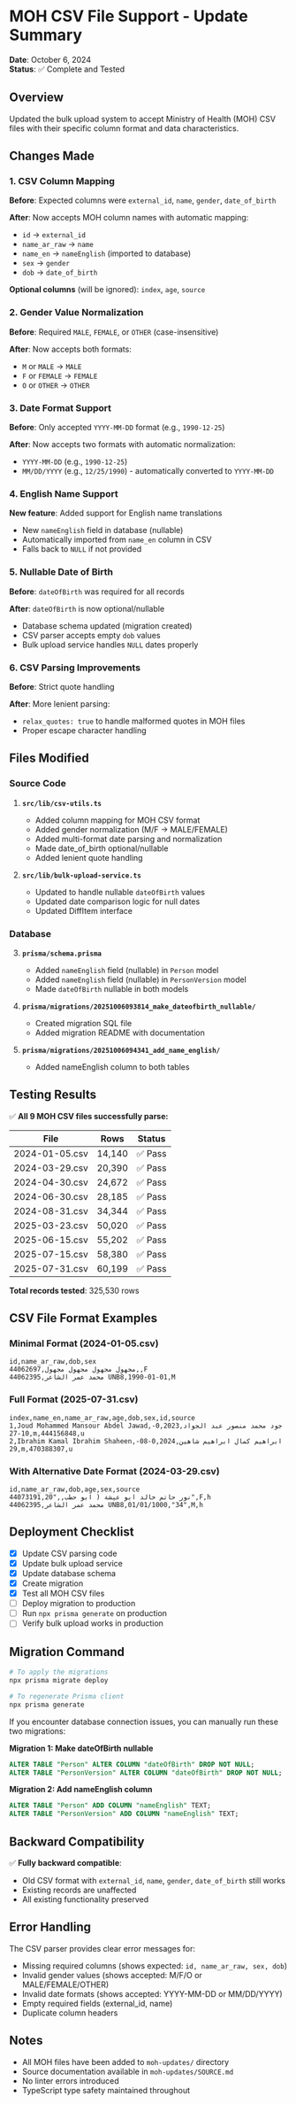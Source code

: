 # MOH CSV File Support - Update Summary

**Date**: October 6, 2024  
**Status**: ✅ Complete and Tested

## Overview

Updated the bulk upload system to accept Ministry of Health (MOH) CSV files with their specific column format and data characteristics.

## Changes Made

### 1. CSV Column Mapping

**Before**: Expected columns were `external_id`, `name`, `gender`, `date_of_birth`

**After**: Now accepts MOH column names with automatic mapping:
- `id` → `external_id`
- `name_ar_raw` → `name`
- `name_en` → `nameEnglish` (imported to database)
- `sex` → `gender`
- `dob` → `date_of_birth`

**Optional columns** (will be ignored): `index`, `age`, `source`

### 2. Gender Value Normalization

**Before**: Required `MALE`, `FEMALE`, or `OTHER` (case-insensitive)

**After**: Now accepts both formats:
- `M` or `MALE` → `MALE`
- `F` or `FEMALE` → `FEMALE`
- `O` or `OTHER` → `OTHER`

### 3. Date Format Support

**Before**: Only accepted `YYYY-MM-DD` format (e.g., `1990-12-25`)

**After**: Now accepts two formats with automatic normalization:
- `YYYY-MM-DD` (e.g., `1990-12-25`)
- `MM/DD/YYYY` (e.g., `12/25/1990`) - automatically converted to `YYYY-MM-DD`

### 4. English Name Support

**New feature**: Added support for English name translations
- New `nameEnglish` field in database (nullable)
- Automatically imported from `name_en` column in CSV
- Falls back to `NULL` if not provided

### 5. Nullable Date of Birth

**Before**: `dateOfBirth` was required for all records

**After**: `dateOfBirth` is now optional/nullable
- Database schema updated (migration created)
- CSV parser accepts empty `dob` values
- Bulk upload service handles `NULL` dates properly

### 6. CSV Parsing Improvements

**Before**: Strict quote handling

**After**: More lenient parsing:
- `relax_quotes: true` to handle malformed quotes in MOH files
- Proper escape character handling

## Files Modified

### Source Code
1. **`src/lib/csv-utils.ts`**
   - Added column mapping for MOH CSV format
   - Added gender normalization (M/F → MALE/FEMALE)
   - Added multi-format date parsing and normalization
   - Made date_of_birth optional/nullable
   - Added lenient quote handling

2. **`src/lib/bulk-upload-service.ts`**
   - Updated to handle nullable `dateOfBirth` values
   - Updated date comparison logic for null dates
   - Updated DiffItem interface

### Database
3. **`prisma/schema.prisma`**
   - Added `nameEnglish` field (nullable) in `Person` model
   - Added `nameEnglish` field (nullable) in `PersonVersion` model
   - Made `dateOfBirth` nullable in both models

4. **`prisma/migrations/20251006093814_make_dateofbirth_nullable/`**
   - Created migration SQL file
   - Added migration README with documentation

5. **`prisma/migrations/20251006094341_add_name_english/`**
   - Added nameEnglish column to both tables

## Testing Results

✅ **All 9 MOH CSV files successfully parse:**

| File | Rows | Status |
|------|------|--------|
| 2024-01-05.csv | 14,140 | ✅ Pass |
| 2024-03-29.csv | 20,390 | ✅ Pass |
| 2024-04-30.csv | 24,672 | ✅ Pass |
| 2024-06-30.csv | 28,185 | ✅ Pass |
| 2024-08-31.csv | 34,344 | ✅ Pass |
| 2025-03-23.csv | 50,020 | ✅ Pass |
| 2025-06-15.csv | 55,202 | ✅ Pass |
| 2025-07-15.csv | 58,380 | ✅ Pass |
| 2025-07-31.csv | 60,199 | ✅ Pass |

**Total records tested**: 325,530 rows

## CSV File Format Examples

### Minimal Format (2024-01-05.csv)
```csv
id,name_ar_raw,dob,sex
44062697,مجهول مجهول مجهول مجهول,,F
44062395,محمد عمر الشاعر UNB8,1990-01-01,M
```

### Full Format (2025-07-31.csv)
```csv
index,name_en,name_ar_raw,age,dob,sex,id,source
1,Joud Mohammed Mansour Abdel Jawad,جود محمد منصور عبد الجواد,0,2023-10-27,m,444156848,u
2,Ibrahim Kamal Ibrahim Shaheen,ابراهيم كمال ابراهيم شاهين,0,2024-08-29,m,470388307,u
```

### With Alternative Date Format (2024-03-29.csv)
```csv
id,name_ar_raw,dob,age,sex,source
44073191,نور حاتم خالد ابو عيشة ( ابو حطب,,"20",F,h
44062395,محمد عمر الشاعر UNB8,01/01/1000,"34",M,h
```

## Deployment Checklist

- [x] Update CSV parsing code
- [x] Update bulk upload service
- [x] Update database schema
- [x] Create migration
- [x] Test all MOH CSV files
- [ ] Deploy migration to production
- [ ] Run `npx prisma generate` on production
- [ ] Verify bulk upload works in production

## Migration Command

```bash
# To apply the migrations
npx prisma migrate deploy

# To regenerate Prisma client
npx prisma generate
```

If you encounter database connection issues, you can manually run these two migrations:

**Migration 1: Make dateOfBirth nullable**
```sql
ALTER TABLE "Person" ALTER COLUMN "dateOfBirth" DROP NOT NULL;
ALTER TABLE "PersonVersion" ALTER COLUMN "dateOfBirth" DROP NOT NULL;
```

**Migration 2: Add nameEnglish column**
```sql
ALTER TABLE "Person" ADD COLUMN "nameEnglish" TEXT;
ALTER TABLE "PersonVersion" ADD COLUMN "nameEnglish" TEXT;
```

## Backward Compatibility

✅ **Fully backward compatible**:
- Old CSV format with `external_id`, `name`, `gender`, `date_of_birth` still works
- Existing records are unaffected
- All existing functionality preserved

## Error Handling

The CSV parser provides clear error messages for:
- Missing required columns (shows expected: `id, name_ar_raw, sex, dob`)
- Invalid gender values (shows accepted: M/F/O or MALE/FEMALE/OTHER)
- Invalid date formats (shows accepted: YYYY-MM-DD or MM/DD/YYYY)
- Empty required fields (external_id, name)
- Duplicate column headers

## Notes

- All MOH files have been added to `moh-updates/` directory
- Source documentation available in `moh-updates/SOURCE.md`
- No linter errors introduced
- TypeScript type safety maintained throughout

